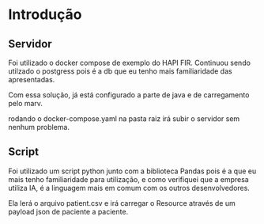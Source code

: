 
# Introdução

## Servidor

Foi utilizado o docker compose de exemplo do HAPI FIR.
Continuou sendo utilzado o postgress pois é a db que eu tenho mais familiaridade das apresentadas.

Com essa solução, já está configurado a parte de java e de carregamento pelo marv.

rodando o docker-compose.yaml na pasta raiz irá subir o servidor sem nenhum problema.

## Script

Foi utilizado um script python junto com a biblioteca Pandas pois é a que eu mais tenho familiaridade para utilização, e como verifiquei que a empresa utiliza IA, é a linguagem mais em comum com os outros desenvolvedores.

Ela lerá o arquivo patient.csv e irá carregar o Resource através de um payload json de paciente a paciente.
